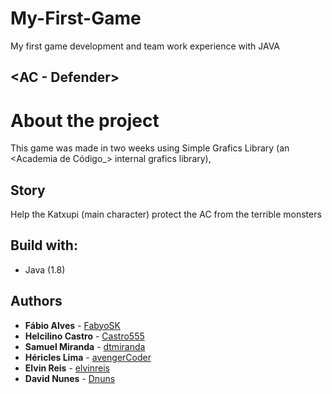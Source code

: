 # My-First-Game

My first game development and team work experience with JAVA

## <AC - Defender>

# About the project

This game was made in two weeks using Simple Grafics Library (an <Academia de Código_> internal grafics library),

## Story

Help the Katxupi (main character) protect the AC from the terrible monsters

## Build with:

- Java (1.8)

## Authors

* **Fábio Alves** - [FabyoSK](https://github.com/FabyoSK)
* **Helcilino Castro** - [Castro555](https://github.com/Castro555)
* **Samuel Miranda** - [dtmiranda](https://github.com/dtmiranda)
* **Héricles Lima** - [avengerCoder](https://github.com/avengerCoder)
* **Elvin Reis** - [elvinreis](https://github.com/elvinreis)
* **David Nunes** - [Dnuns](https://github.com/Dnuns)
